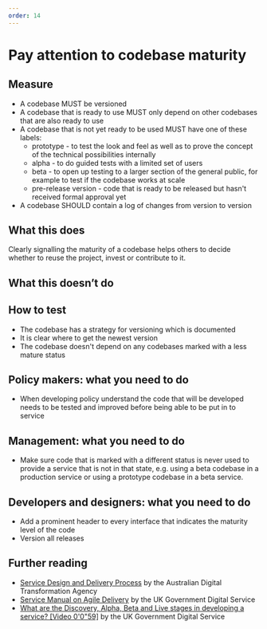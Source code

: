 ```yaml
---
order: 14
---
```

# Pay attention to codebase maturity

## Measure

* A codebase MUST be versioned
* A codebase that is ready to use MUST only depend on other codebases that are also ready to use
* A codebase that is not yet ready to be used MUST have one of these labels:
    * prototype - to test the look and feel as well as to prove the concept of the technical possibilities internally
    * alpha - to do guided tests with a limited set of users
    * beta - to open up testing to a larger section of the general public, for example  to test if the codebase works at scale
    * pre-release version - code that is ready to be released but hasn't received formal approval yet
* A codebase SHOULD contain a log of changes from version to version


## What this does

Clearly signalling the maturity of a codebase helps others to decide whether to reuse the project, invest or contribute to it.

## What this doesn’t do

## How to test

* The codebase has a strategy for versioning which is documented
* It is clear where to get the newest version
* The codebase doesn't depend on any codebases marked with a less mature status

## Policy makers: what you need to do

* When developing policy understand the code that will be developed needs to be tested and improved before being able to be put in to service

## Management: what you need to do

* Make sure code that is marked with a different status is never used to provide a service that is not in that state, e.g. using a beta codebase in a production service or using a prototype codebase in a beta service.

## Developers and designers: what you need to do

* Add a prominent header to every interface that indicates the maturity level of the code
* Version all releases

## Further reading

* [Service Design and Delivery Process](https://guides.service.gov.au/topics/service-design-delivery-process/) by the Australian Digital Transformation Agency
* [Service Manual on Agile Delivery](https://www.gov.uk/service-manual/agile-delivery) by the UK Government Digital Service
* [What are the Discovery, Alpha, Beta and Live stages in developing a service? [Video 0'0"59]](https://www.youtube.com/watch?v=_cyI7DMhgYc) by the UK Government Digital Service

